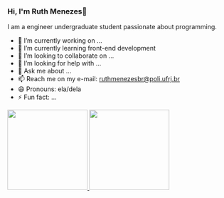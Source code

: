 ### Hi, I'm Ruth Menezes👋

I am a engineer undergraduate student passionate about programming.

- 🔭 I’m currently working on ...
- 🌱 I’m currently learning front-end development
- 👯 I’m looking to collaborate on ...
- 🤔 I’m looking for help with ...
- 💬 Ask me about ...
- 📫 Reach me on my e-mail: ruthmenezesbr@poli.ufrj.br
- 😄 Pronouns: ela/dela
- ⚡ Fun fact: ...

<div>
  <a href="https://beacons.ai/ruth-menezes">
  <img height="180em" src="https://github-readme-stats.vercel.app/api?username=ruth-menezes&show_icons=true&theme=dark&include_all_commits=true&count_private=true"/>
  <img height="180em" src="https://github-readme-stats.vercel.app/api/top-langs/?username=ruth-menezes&layout=compact&langs_count=16&theme=dark"/>
</div>
